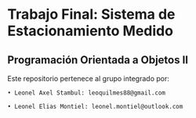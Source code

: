 # Trabajo Final: Sistema de Estacionamiento Medido #
## Programación Orientada a Objetos II ##

Este repositorio pertenece al grupo integrado por:

    • Leonel Axel Stambul: leoquilmes88@gmail.com
    
    • Leonel Elias Montiel: leonel.montiel@outlook.com
